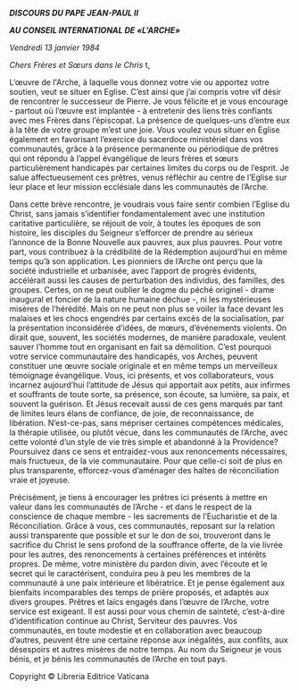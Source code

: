 ***DISCOURS DU PAPE JEAN-PAUL II***

***AU CONSEIL INTERNATIONAL DE «L'ARCHE»***

*Vendredi 13 janvier 1984*

*Chers Frères et Sœurs dans le Chris* t,

L’œuvre de l'Arche, à laquelle vous donnez votre vie ou apportez votre soutien, veut se situer en Eglise. C’est ainsi que j’ai compris votre vif désir de rencontrer le successeur de Pierre. Je vous félicite et je vous encourage - partout où l’œuvre est implantée - à entretenir des liens très confiants avec mes Frères dans l’épiscopat. La présence de quelques-uns d’entre eux à la tête de votre groupe m’est une joie. Vous voulez vous situer en Eglise également en favorisant l’exercice du sacerdoce ministériel dans vos communautés, grâce à la présence permanente ou périodique de prêtres qui ont répondu à l’appel évangélique de leurs frères et sœurs particulièrement handicapés par certaines limites du corps ou de l’esprit. Je salue affectueusement ces prêtres, venus réfléchir au centre de l’Eglise sur leur place et leur mission ecclésiale dans les communautés de l’Arche.

Dans cette brève rencontre, je voudrais vous faire sentir combien l’Eglise du Christ, sans jamais s’identifier fondamentalement avec une institution caritative particulière, se réjouit de voir, à toutes les époques de son histoire, les disciples du Seigneur s’efforcer de prendre au sérieux l’annonce de la Bonne Nouvelle aux pauvres, aux plus pauvres. Pour votre part, vous contribuez à la crédibilité de la Rédemption aujourd’hui en même temps qu’à son application. Les pionniers de l’Arche ont perçu que la société industrielle et urbanisée, avec l’apport de progrès évidents, accélérait aussi les causes de perturbation des individus, des familles, des groupes. Certes, on ne peut oublier le dogme du péché originel - drame inaugural et foncier de la nature humaine déchue -, ni les mystérieuses misères de l’hérédité. Mais on ne peut non plus se voiler la face devant les malaises et les chocs engendrés par certains excès de la socialisation, par la présentation inconsidérée d’idées, de mœurs, d’événements violents. On dirait que, souvent, les sociétés modernes, de manière paradoxale, veulent sauver l’homme tout en organisant en fait sa démolition. C’est pourquoi votre service communautaire des handicapés, vos Arches, peuvent constituer une œuvre sociale originale et en même temps un merveilleux témoignage évangélique. Vous, ici présents, et vos collaborateurs, vous incarnez aujourd’hui l’attitude de Jésus qui apportait aux petits, aux infirmes et souffrants de toute sorte, sa présence, son écoute, sa lumière, sa paix, et souvent la guérison. Et Jésus recevait aussi de ces gens marqués par tant de limites leurs élans de confiance, de joie, de reconnaissance, de libération. N’est-ce-pas, sans mépriser certaines compétences médicales, la thérapie utilisée, ou plutôt vécue, dans les communautés de l’Arche, avec cette volonté d’un style de vie très simple et abandonné à la Providence? Poursuivez dans ce sens et entraidez-vous aux renoncements nécessaires, mais fructueux, de la vie communautaire. Pour que celle-ci soit de plus en plus transparente, efforcez-vous d’aménager des haltes de réconciliation vraie et joyeuse.

Précisément, je tiens à encourager les prêtres ici présents à mettre en valeur dans les communautés de l’Arche - et dans le respect de la conscience de chaque membre - les sacrements de l’Eucharistie et de la Réconciliation. Grâce à vous, ces communautés, reposant sur la relation aussi transparente que possible et sur le don de soi, trouveront dans le sacrifice du Christ le sens profond de la souffrance offerte, de la vie livrée pour les autres, des renoncements à certaines préférences et intérêts propres. De même, votre ministère du pardon divin, avec l’écoute et le secret qui le caractérisent, conduira peu à peu les membres de la communauté à une paix intérieure et libératrice. Et je pense également aux bienfaits incomparables des temps de prière proposés, et adaptés aux divers groupes. Prêtres et laïcs engagés dans l’œuvre de l’Arche, votre service est exigeant. Il est aussi pour vous chemin de sainteté, c’est-à-dire d’identification continue au Christ, Serviteur des pauvres. Vos communautés, en toute modestie et en collaboration avec beaucoup d’autres, peuvent être une certaine réponse aux inégalités, aux conflits, aux désespoirs et autres misères de notre temps. Au nom du Seigneur je vous bénis, et je bénis les communautés de l’Arche en tout pays.

Copyright © Libreria Editrice Vaticana